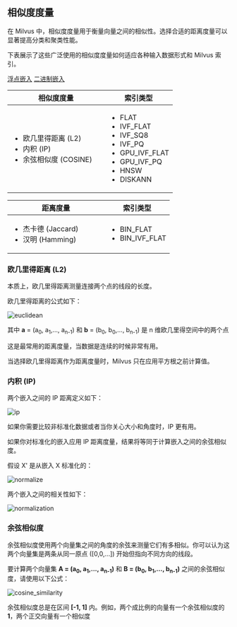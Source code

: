 ## 相似度度量

在 Milvus 中，相似度度量用于衡量向量之间的相似性。选择合适的距离度量可以显著提高分类和聚类性能。

下表展示了这些广泛使用的相似度度量如何适应各种输入数据形式和 Milvus 索引。

<div class="filter">
<a href="#floating">浮点嵌入</a> <a href="#binary">二进制嵌入</a>
</div>

<div class="filter-floating table-wrapper" markdown="block">

<table class="tg">
<thead>
  <tr>
    <th class="tg-0pky" style="width: 204px;">相似度度量</th>
    <th class="tg-0pky">索引类型</th>
  </tr>
</thead>
<tbody>
  <tr>
    <td class="tg-0pky"><ul><li>欧几里得距离 (L2)</li><li>内积 (IP)</li><li>余弦相似度 (COSINE)</li></td>
    <td class="tg-0pky" rowspan="2"><ul><li>FLAT</li><li>IVF_FLAT</li><li>IVF_SQ8</li><li>IVF_PQ</li><li>GPU_IVF_FLAT</li><li>GPU_IVF_PQ</li><li>HNSW</li><li>DISKANN</li></ul></td>
  </tr>
</tbody>
</table>

</div>

<div class="filter-binary table-wrapper" markdown="block">

<table class="tg">
<thead>
  <tr>
    <th class="tg-0pky" style="width: 204px;">距离度量</th>
    <th class="tg-0pky">索引类型</th>
  </tr>
</thead>
<tbody>
  <tr>
    <td class="tg-0pky"><ul><li>杰卡德 (Jaccard)</li><li>汉明 (Hamming)</li></ul></td>
    <td class="tg-0pky"><ul><li>BIN_FLAT</li><li>BIN_IVF_FLAT</li></ul></td>
  </tr>
</tbody>
</table>

</div>



### 欧几里得距离 (L2)

本质上，欧几里得距离测量连接两个点的线段的长度。

欧几里得距离的公式如下：

![euclidean](/euclidean_metric.png "欧几里得距离.")

其中 **a** = (a<sub>0</sub>, a<sub>1</sub>,..., a<sub>n-1</sub>) 和 **b** = (b<sub>0</sub>, b<sub>0</sub>,..., b<sub>n-1</sub>) 是 n 维欧几里得空间中的两个点

这是最常用的距离度量，当数据是连续的时候非常有用。

<div class="alert note">
当选择欧几里得距离作为距离度量时，Milvus 只在应用平方根之前计算值。
</div>

### 内积 (IP)

两个嵌入之间的 IP 距离定义如下：

![ip](/IP_formula.png "内积.")

如果你需要比较非标准化数据或者当你关心大小和角度时，IP 更有用。

<div class="alert note">

如果你对标准化的嵌入应用 IP 距离度量，结果将等同于计算嵌入之间的余弦相似度。

</div>

假设 X' 是从嵌入 X 标准化的：

![normalize](/normalize_formula.png "标准化.")

两个嵌入之间的相关性如下：

![normalization](/normalization_formula.png "归一化.")

### 余弦相似度

余弦相似度使用两个向量集之间的角度的余弦来测量它们有多相似。你可以认为这两个向量集是两条从同一原点 ([0,0,...]) 开始但指向不同方向的线段。

要计算两个向量集 **A = (a<sub>0</sub>, a<sub>1</sub>,..., a<sub>n-1</sub>)** 和 **B = (b<sub>0</sub>, b<sub>1</sub>,..., b<sub>n-1</sub>)** 之间的余弦相似度，请使用以下公式：

![cosine_similarity](/cosine_similarity.png "余弦相似度")

余弦相似度总是在区间 **[-1, 1]** 内。例如，两个成比例的向量有一个余弦相似度的 **1**，两个正交向量有一个相似度